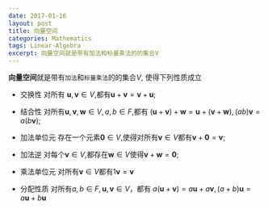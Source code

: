 ```yaml
---
date: 2017-01-16
layout: post
title: 向量空间
categories: Mathematics
tags: Linear-Algebra
excerpt: 向量空间就是带有加法和标量乘法的的集合V
---
```

**向量空间**就是带有```加法```和```标量乘法```的的集合*V*, 使得下列性质成立

* 交换性
对所有 $\textbf{u},\textbf{v} \in V$,都有$\textbf{u}+\textbf{v} =\textbf{v}+\textbf{u}$;

* 结合性
对所有$\textbf{u},\textbf{v}, \textbf{w}\in V,  a, b\in F$,都有
$(\textbf{u}+\textbf{v})+\textbf{w} = \textbf{u}+(\textbf{v}+\textbf{w}), (ab)\textbf{v}=a(b\textbf{v})$;

* 加法单位元
存在一个元素$\textbf{0}\in V$,使得对所有$\textbf{v}\in V$都有$\textbf{v}+\textbf{0}=\textbf{v}$;

* 加法逆
对每个$\textbf{v}\in V$,都存在$\textbf{w}\in V$使得$\textbf{v}+\textbf{w}=\textbf{0}$;

* 乘法单位元
对所有$\textbf{v}\in V$都有$1\textbf{v}=\textbf{v}$

* 分配性质
对所有$a,b\in F, \textbf{u},\textbf{v} \in V$，都有
$a(\textbf{u}+\textbf{v})=a\textbf{u}+a\textbf{v},(a+b)\textbf{u}=a\textbf{u}+b\textbf{u}$